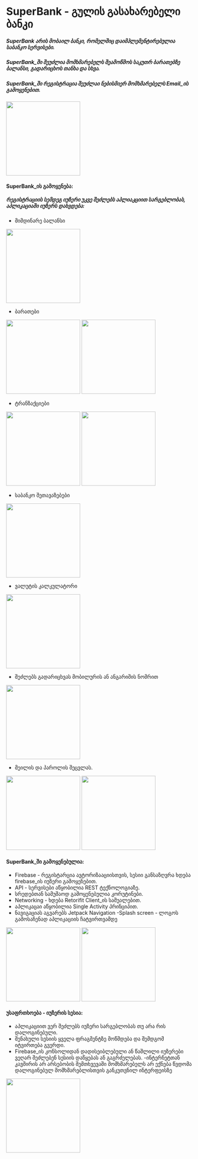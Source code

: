 # SuperBank - გულის გასახარებელი ბანკი
##### SuperBank არის მობაილ ბანკი, რომელშიც დაიმპლემენტირებულია საბანკო სერვისები.
##### SuperBank_ში შეუძლია მომხმარებელს შეამოწმოს საკუთრ ბარათებზე ბალანსი, გადარიცხოს თანხა და სხვა.
##### SuperBank_ში რეგისტრაცია შეუძლაი ნებისმიერ მომხმარებელს Email_ის გამოყენებით.
<img src="https://user-images.githubusercontent.com/107510454/187090364-037afbc2-04b3-47c5-bec2-b882db9aa9cd.png" width="200">


####  SuperBank_ის გამოყენება:
##### რეგისტრაციის სემდეგ იუზერი უკვე შეძლებს აპლიაკციით სარგებლობას, აპლიკაციაში იუზერს დახვდება:
- მიმდინარე ბალანსი
<img src="https://user-images.githubusercontent.com/107510454/187090064-b21f981c-530a-469c-a012-6d8c10be59a6.png" width="200">

- ბარათები
<img src="https://user-images.githubusercontent.com/107510454/187090079-60cf94c3-673e-4257-b6e9-583c88b55c28.png" width="200">
<img src="https://user-images.githubusercontent.com/107510454/187090090-ebef3562-1916-43c4-ad8d-8454b0dbac57.png" width="200">

- ტრანზაქციები
<img src="https://user-images.githubusercontent.com/107510454/187090109-0a36627c-ae25-4b33-8f7b-bd475caafb9f.png" width="200">
<img src="https://user-images.githubusercontent.com/107510454/187090473-135ebb70-af31-4360-a053-72444e86eb99.png" width="200">

- საბანკო შეთავაზებები
<img src="https://user-images.githubusercontent.com/107510454/187090142-cd426384-a393-4314-ba5d-2872e25c5b03.png" width="200">

- ვალუტის კალკულატორი
<img src="https://user-images.githubusercontent.com/107510454/187090152-7504c523-287c-48a6-a803-ca18c7f907af.png" width="200">

- შეძლებს გადარიცხვას მობილურის ან ანგარიშის ნომრით
<img src="https://user-images.githubusercontent.com/107510454/187090167-f52c970f-d1ab-4efc-84e8-56bbef49c9d9.png" width="200">

- მეილის და პაროლის შეცვლას.
<img src="https://user-images.githubusercontent.com/107510454/187090188-bef9d822-f4f5-41a0-9672-bf86cdcf295f.png" width="200">
<img src="https://user-images.githubusercontent.com/107510454/187090196-8b055376-9ccf-4126-b2f4-fbcc4a59ceea.png" width="200">

####  SuperBank_ში გამოყენებულია:
- Firebase - რეგისტარცია ავტორიზააციისთვის, სესიი განსაზღვრა ხდება firebase_ის იუზერი გამოყენებით.
- API - სერვისები აწყობილია REST ტექნოლოგიაზე.
- სრედებთან სამუშაოდ გამოყენებულია კორუტინები.
- Networking - ხდება Retorifit Client_ის საშუალებით.
- აპლიკაცაი აწყობილია Single Activity პრინციპით.
- ნავიგაციას აგვარებს Jetpack Navigation
-Splash screen - ლოგოს გამოსაჩენად აპლიკაციის ჩატვირთვამდე
<img src="https://user-images.githubusercontent.com/107510454/187090298-b5294628-f214-446e-a3cf-a4c3d75382d8.png" width="200">
<img src="https://user-images.githubusercontent.com/107510454/187090376-af4a9a0d-8c68-4d28-920d-19f6d89c1dd7.png" width="200">

#### უსაფრთხოება - იუზერის სესია:
- აპლიკაციით ვერ შეძლებს იუზერი სარგებლობას თუ არა რის დალოგინებული.
- შენახული სესიის ყველა ფრაგმენტზე მოწმდება და შემდგომ იტვირთება გვერდი.
- Firebase_ის კონსოლიდან დადისეიბლებული ან წაშლილი იუზერები ვეღარ შეძლებენ სესიის დაწყებას ან გაგრძელებას.
-ინტერნეტთან კავშირის არ არსებობის შემთხვევაში მომხმარებელს არ ექნება წვდომა დალოგინებულ მომხმარებლისთვის განკუთვნილ ინტერფეისზე
<img src="https://user-images.githubusercontent.com/107510454/187090456-8cae709d-9866-4a0d-9f82-23a313685aa1.png" width="200">
